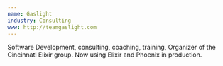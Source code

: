 ```yaml
---
name: Gaslight
industry: Consulting
www: http://teamgaslight.com
---
```

Software Development, consulting, coaching, training, Organizer of the Cincinnati Elixir group. Now using Elixir and Phoenix in production.
